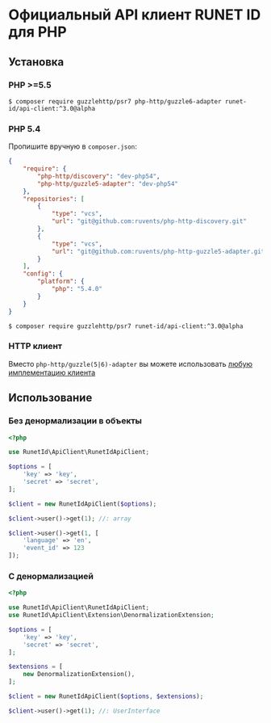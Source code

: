 # Официальный API клиент RUNET ID для PHP

## Установка

### PHP \>=5.5

`$ composer require guzzlehttp/psr7 php-http/guzzle6-adapter runet-id/api-client:^3.0@alpha`

### PHP 5.4

Пропишите вручную в `composer.json`:

```json
{
    "require": {
        "php-http/discovery": "dev-php54",
        "php-http/guzzle5-adapter": "dev-php54"
    },
    "repositories": [
        {
            "type": "vcs",
            "url": "git@github.com:ruvents/php-http-discovery.git"
        },
        {
            "type": "vcs",
            "url": "git@github.com:ruvents/php-http-guzzle5-adapter.git"
        }
    ],
    "config": {
        "platform": {
            "php": "5.4.0"
        }
    }
}
```

`$ composer require guzzlehttp/psr7 runet-id/api-client:^3.0@alpha`

### HTTP клиент

Вместо `php-http/guzzle(5|6)-adapter` вы можете использовать [любую имплементацию клиента](https://packagist.org/providers/php-http/client-implementation)

## Использование

### Без денормализации в объекты

```php
<?php

use RunetId\ApiClient\RunetIdApiClient;

$options = [
    'key' => 'key',
    'secret' => 'secret',
];

$client = new RunetIdApiClient($options);

$client->user()->get(1); //: array

$client->user()->get(1, [
    'language' => 'en',
    'event_id' => 123
]);
```

### С денормализацией

```php
<?php

use RunetId\ApiClient\RunetIdApiClient;
use RunetId\ApiClient\Extension\DenormalizationExtension;

$options = [
    'key' => 'key',
    'secret' => 'secret',
];

$extensions = [
    new DenormalizationExtension(),
];

$client = new RunetIdApiClient($options, $extensions);

$client->user()->get(1); //: UserInterface
```
